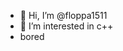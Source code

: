 - 👋 Hi, I’m @floppa1511
- 👀 I’m interested in c++
 - bored

<!---
floppa1511/floppa1511 is a ✨ special ✨ repository because its `README.md` (this file) appears on your GitHub profile.
You can click the Preview link to take a look at your changes.
--->
